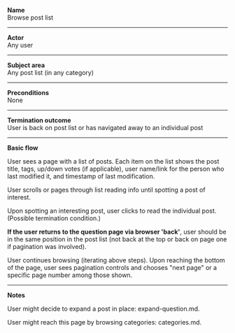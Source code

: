 **Name**  
Browse post list

----

**Actor**  
Any user

----

**Subject area**  
Any post list (in any category)

----

**Preconditions**  
None

----

**Termination outcome**  
User is back on post list or has navigated away to an individual post

----

**Basic flow**

User sees a page with a list of posts.  Each item on the list shows the post title, tags, up/down votes (if applicable), user name/link for the person who last modified it, and timestamp of last modification.

User scrolls or pages through list reading info until spotting a post of interest.

Upon spotting an interesting post, user clicks to read the individual post.  (Possible termination condition.)

**If the user returns to the question page via browser 'back'**, user should be in the same position in the post list (not back at the top or back on page one if pagination was involved).

User continues browsing (iterating above steps).  Upon reaching the bottom of the page, user sees pagination controls and chooses "next page" or a specific page number among those shown.

----

**Notes**  

User might decide to expand a post in place: expand-question.md.

User might reach this page by browsing categories: categories.md.


